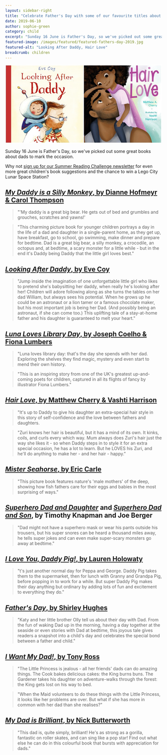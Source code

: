 ```yaml
---
layout: sidebar-right
title: "Celebrate Father's Day with some of our favourite titles about dads"
date: 2019-06-10
author: sophie-green
category: child
excerpt: "Sunday 16 June is Father's Day, so we've picked out some great books about dads to mark the occasion."
featured-image: /images/featured/featured-fathers-day-2019.jpg
featured-alt: "Looking After Daddy, Hair Love"
breadcrumb: children
---
```


![Looking After Daddy, Hair Love](/images/featured/featured-fathers-day-2019.jpg)

Sunday 16 June is Father's Day, so we've picked out some great books about dads to mark the occasion.

Why not [sign up for our Summer Reading Challenge newsletter](/events-activities/summer-holidays/summer-reading-challenge/sign-up/) for even more great children's book suggestions and the chance to win a Lego City Lunar Space Station?

## [<cite>My Daddy is a Silly Monkey</cite>, by Dianne Hofmeyr & Carol Thompson](https://suffolk.spydus.co.uk/cgi-bin/spydus.exe/ENQ/OPAC/BIBENQ?BRN=2360521)

> "'My daddy is a great big bear. He gets out of bed and grumbles and grouches, scratches and yawns!'

> "This charming picture book for younger children portrays a day in the life of a dad and daughter in a single-parent home, as they get up, have breakfast, go to school, go swimming, make dinner and prepare for bedtime. Dad is a great big bear, a silly monkey, a crocodile, an octopus and, at bedtime, a scary monster for a little while - but in the end it's Daddy being Daddy that the little girl loves best."

## [<cite>Looking After Daddy</cite>, by Eve Coy](https://suffolk.spydus.co.uk/cgi-bin/spydus.exe/ENQ/OPAC/BIBENQ?BRN=2547901)

> "Jump inside the imagination of one unforgettable little girl who likes to pretend she's babysitting her daddy, when really he's looking after her! Children will adore following along as she turns the tables on her dad William, but always sees his potential. When he grows up he could be an astronaut or a lion tamer or a famous chocolate maker, but his most important job is being her Dad. (And possibly being an astronaut, if she can come too.) This uplifting tale of a stay-at-home father and his daughter is guaranteed to melt your heart."

## [<cite>Luna Loves Library Day</cite>, by Joseph Coelho & Fiona Lumbers](https://suffolk.spydus.co.uk/cgi-bin/spydus.exe/ENQ/OPAC/BIBENQ?BRN=2258021)

> "Luna loves library day: that's the day she spends with her dad. Exploring the shelves they find magic, mystery and even start to mend their own history.

> "This is an inspiring story from one of the UK's greatest up-and-coming poets for children, captured in all its flights of fancy by illustrator Fiona Lumbers."

## [<cite>Hair Love</cite>, by Matthew Cherry & Vashti Harrison](https://suffolk.spydus.co.uk/cgi-bin/spydus.exe/ENQ/OPAC/BIBENQ?BRN=2550483)

> "It's up to Daddy to give his daughter an extra-special hair style in this story of self-confidence and the love between fathers and daughters.

> "Zuri knows her hair is beautiful, but it has a mind of its own. It kinks, coils, and curls every which way. Mum always does Zuri's hair just the way she likes it - so when Daddy steps in to style it for an extra special occasion, he has a lot to learn. But he LOVES his Zuri, and he'll do anything to make her - and her hair - happy."

## [<cite>Mister Seahorse</cite>, by Eric Carle](https://suffolk.spydus.co.uk/cgi-bin/spydus.exe/ENQ/OPAC/BIBENQ?BRN=30817)

> "This picture book features nature's 'male mothers' of the deep, showing how fish fathers care for their eggs and babies in the most surprising of ways."

## [<cite>Superhero Dad and Daughter</cite>](https://suffolk.spydus.co.uk/cgi-bin/spydus.exe/ENQ/OPAC/BIBENQ?BRN=2546403) and [<cite>Superhero Dad and Son</cite>](https://suffolk.spydus.co.uk/cgi-bin/spydus.exe/ENQ/OPAC/BIBENQ?BRN=2546402), by Timothy Knapman and Joe Berger

> "Dad might not have a superhero mask or wear his pants outside his trousers, but his super snores can be heard a thousand miles away, he tells super jokes and can even make super-scary monsters go away at bedtime."

## [<cite>I Love You, Daddy Pig!</cite>, by Lauren Holowaty](https://suffolk.spydus.co.uk/cgi-bin/spydus.exe/ENQ/OPAC/BIBENQ?BRN=2547815)

> "t's just another normal day for Peppa and George. Daddy Pig takes them to the supermarket, then for lunch with Granny and Grandpa Pig, before popping in to work for a while. But super Daddy Pig makes their day anything but ordinary by adding lots of fun and excitement to everything they do."

## [<cite>Father's Day</cite>, by Shirley Hughes](https://suffolk.spydus.co.uk/cgi-bin/spydus.exe/ENQ/OPAC/BIBENQ?BRN=2549492)

> "Katy and her little brother Olly tell us about their day with Dad. From the fun of waking Dad up in the morning, having a day together at the seaside or even stories with Dad at bedtime, this joyous tale gives readers a snapshot into a child's day and celebrates the special bond between a father and child."

## [<cite>I Want My Dad!</cite>, by Tony Ross](https://suffolk.spydus.co.uk/cgi-bin/spydus.exe/ENQ/OPAC/BIBENQ?BRN=2549724)

> "The Little Princess is jealous - all her friends' dads can do amazing things. The Cook bakes delicious cakes: the King burns buns. The Gardener takes his daughter on adventure-walks through the forest: the King gets lost on his way to bed.

> "When the Maid volunteers to do these things with the Little Princess, it looks like her problems are over. But what if she has more in common with her dad than she realises?"

## [<cite>My Dad is Brilliant</cite>, by Nick Butterworth](https://suffolk.spydus.co.uk/cgi-bin/spydus.exe/ENQ/OPAC/BIBENQ?BRN=1958444)

> "This dad is, quite simply, brilliant! He's as strong as a gorilla, fantastic on roller skates, and can sing like a pop star! Find out what else he can do in this colourful book that bursts with appreciation for dads."

